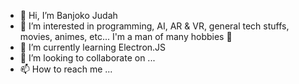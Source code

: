 - 👋 Hi, I’m Banjoko Judah
- 👀 I’m interested in programming, AI, AR & VR, general tech stuffs, movies, animes, etc... I'm a man of many hobbies 🙂
- 🌱 I’m currently learning Electron.JS
- 💞️ I’m looking to collaborate on ...
- 📫 How to reach me ...

<!---
judahsemi/judahsemi is a ✨ special ✨ repository because its `README.md` (this file) appears on your GitHub profile.
You can click the Preview link to take a look at your changes.
--->
